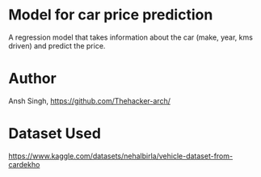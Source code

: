 # Model for car price prediction
A regression model that takes information about the car (make, year, kms driven) and predict the price.
# Author
Ansh Singh, https://github.com/Thehacker-arch/
# Dataset Used
https://www.kaggle.com/datasets/nehalbirla/vehicle-dataset-from-cardekho